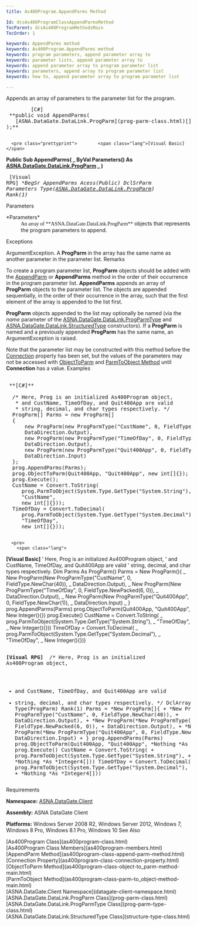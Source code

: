 ```yaml
---
title: As400Program.AppendParms Method

Id: dcsAs400ProgramClassAppendParmsMethod
TocParent: dcsAs400ProgramMethodsMain
TocOrder: 1

keywords: AppendParms method
keywords: As400Program.AppendParms method
keywords: program parameters, append parameter array to
keywords: parameter lists, append parameter array to
keywords: append parameter array to program parameter list
keywords: parameters, append array to program parameter list
keywords: how to, append parameter array to program parameter list

---
```


Appends an array of parameters to the parameter list for the program. 
<pre class="prettyprint">        <span class="lang">[C#]</span>
 **public void AppendParms(
   [ASNA.DataGate.DataLink.ProgParm](prog-parm-class.html)[] Parameters
);** 
      </pre>
      <pre class="prettyprint">        <span class="lang">[Visual Basic] </span>
 **Public Sub AppendParms( _
   ByVal Parameters() As [ASNA.DataGate.DataLink.ProgParm](prog-parm-class.html) _
)** 
      </pre>
      <pre class="prettyprint">
        <span class="lang">[Visual RPG]</span>
 **BegSr AppendParms Acess(*Public)
   DclSrParm Parameters Type([ASNA.DataGate.DataLink.ProgParm](prog-parm-class.html)) Rank(1)** 
      </pre>

Parameters

<dl>
        <dt>
          <span> *Parameters* 
          </span>
        </dt>
        <dd>
          <span />
 <span style="FONT-FAMILY: Verdana">An array of 
 **ASNA.DataGate.DataLink.ProgParm** </span>
							objects that represents the program parameters to append. </dd>
</dl>

Exceptions

<span>ArgumentException. A **ProgParm** in the array has the same name as another parameter in the parameter list.</span> 
Remarks

To create a program parameter list, <span> **ProgParm** </span> objects should be added with the [ AppendParm](as400program-class-append-parm-method.html) or **AppendParms** method in the order of their occurrence in the program parameter list. <span> **AppendParms** </span> appends an array of <span> **ProgParm** </span> objects to the parameter list. The objects are appended sequentially, in the order of their occurrence in the array, such that the first element of the array is appended to the list first.

<span> **ProgParm** </span> objects appended to the list may optionally be named (via the <span> *name* </span> parameter of the [ASNA.DataGate.DataLink.ProgParmType](prog-parm-type-class-prog-parm-type-constructor.html) and [ASNA.DataGate.DataLink.StructuredType](structure-type-class.html) constructors). If a <span> **ProgParm** </span> is named and a previously appended **ProgParm** has the same name, an ArgumentException is raised. 

<span>Note</span> that the parameter list may be constructed with this method before the [ Connection](as400program-class-connection-property.html) property has been set, but the values of the parameters may not be accessed with [ObjectToParm](as400program-class-object-to_parm-method-main.html) and [ParmToObject Method](as400program-class-parm-to_object-method-main.html) until <span> **Connection** </span> has a value.
Examples

<pre>
        <span class="lang">
 **[C#]** 
        </span>
  /* Here, Prog is an initialized As400Program object, 
   * and CustName, TimeOfDay, and Quit400App are valid
   * string, decimal, and char types respectively. */
  ProgParm[] Parms = new ProgParm[]
  {
      new ProgParm(new ProgParmType("CustName", 0, FieldType.NewChar(40)),
      DataDirection.Output),
      new ProgParm(new ProgParmType("TimeOfDay", 0, FieldType.NewPacked(6, 0)),
      DataDirection.Output),
      new ProgParm(new ProgParmType("Quit400App", 0, FieldType.NewChar(1)),
      DataDirection.Input)
  };
  prog.AppendParms(Parms);
  prog.ObjectToParm(Quit400App, "Quit400App", new int[]{});
  prog.Execute();
  CustName = Convert.ToString(
     prog.ParmToObject(System.Type.GetType("System.String"),
     "CustName",
     new int[]{}));
  TimeOfDay = Convert.ToDecimal(
     prog.ParmToObject(System.Type.GetType("System.Decimal"),
     "TimeOfDay",
     new int[]{}));
              </pre>
      <pre>
        <span class="lang">
 **[Visual Basic]** 
        </span>
  ' Here, Prog is an initialized As400Program object,
  ' and CustName, TimeOfDay, and Quit400App are valid
  ' string, decimal, and char types respectively.
  Dim Parms As ProgParm()
  Parms = New ProgParm(){ _
     New ProgParm(New ProgParmType("CustName", 0, FieldType.NewChar(40)), _
     DataDirection.Output), _
     New ProgParm(New ProgParmType("TimeOfDay", 0, FieldType.NewPacked(6, 0)), _
     DataDirection.Output), _
     New ProgParm(New ProgParmType("Quit400App", 0, FieldType.NewChar(1)), _
     DataDirection.Input) _
  }
  prog.AppendParms(Parms)
  prog.ObjectToParm(Quit400App, "Quit400App", New Integer(){})
  prog.Execute()
  CustName = Convert.ToString( _
     prog.ParmToObject(System.Type.GetType("System.String"), _
     "TimeOfDay", _
     New Integer(){}))
  TimeOfDay = Convert.ToDecimal( _
     prog.ParmToObject(System.Type.GetType("System.Decimal"), _
     "TimeOfDay", _
     New Integer(){}))
</pre>
      <pre class="prettyprint">
        <span class="lang">
 **[Visual RPG]** 
        </span>
  /* Here, Prog is an initialized As400Program object, 
   * and CustName, TimeOfDay, and Quit400App are valid
   * string, decimal, and char types respectively. */
  DclArray Parms Type(ProgParm) Rank(1)
  Parms = *New ProgParm[]{ +
      *New ProgParm(*New ProgParmType("CustName", 0, FieldType.NewChar(40)), +
      DataDirection.Output), +
      *New ProgParm(*New ProgParmType("TimeOfDay", 0, FieldType.NewPacked(6, 0)), +
      DataDirection.Output), +
      *New ProgParm(*New ProgParmType("Quit400App", 0, FieldType.NewChar(1)), +
      DataDirection.Input) +
  }
  prog.AppendParms(Parms)
  prog.ObjectToParm(Quit400App, "Quit400App", *Nothing *As *Integer4[])
  prog.Execute()
  CustName = Convert.ToString( +
     prog.ParmToObject(System.Type.GetType("System.String"), +
     "CustName", +
     *Nothing *As *Integer4[]))
  TimeOfDay = Convert.ToDecimal( +
     prog.ParmToObject(System.Type.GetType("System.Decimal"), +
     "TimeOfDay", +
     *Nothing *As *Integer4[]))</pre>

Requirements

**Namespace:** [ASNA.DataGate.Client](datagate-client-namespace.html) 

**Assembly:** ASNA DataGate Client

**Platforms:** Windows Server 2008 R2, Windows Server 2012, Windows 7, Windows 8 Pro, Windows 8.1 Pro, Windows 10
See Also

<dl />
      [As400Program Class](as400program-class.html)
      <br />
      [As400Program Class Members](as400program-members.html)
      <br />
      [AppendParm Method](as400program-class-append-parm-method.html)
      <br />
      [Connection Property](as400program-class-connection-property.html)
      <br />
      [ObjectToParm Method](as400program-class-object-to_parm-method-main.html)
      <br />
      [ParmToObject Method](as400program-class-parm-to_object-method-main.html)
      <br />
      [ASNA.DataGate.Client Namespace](datagate-client-namespace.html)
      <br />
      [ASNA.DataGate.DataLink.ProgParm Class](prog-parm-class.html)
      <br />
      [ASNA.DataGate.DataLink.ProgParmType Class](prog-parm-type-class.html)
      <br />
      [ASNA.DataGate.DataLink.StructuredType Class](structure-type-class.html)
      <br />

